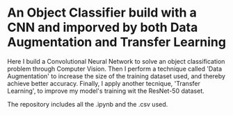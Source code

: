 # An Object Classifier build with a CNN and imporved by both Data Augmentation and Transfer Learning

Here I build a Convolutional Neural Network to solve an object classification problem through Computer Vision. Then I perform a technique called 'Data Augmentation' to increase the size of the training dataset used, and thereby achieve better accuracy. Finally, I apply another tecnique, 'Transfer Learning', to improve my model's training wit the ResNet-50 dataset.

The repository includes all the .ipynb and the .csv used.
